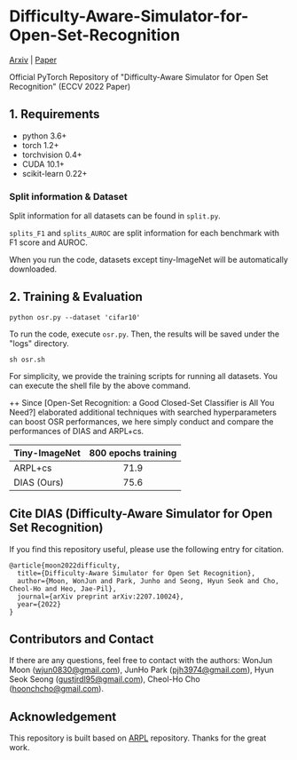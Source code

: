 # Difficulty-Aware-Simulator-for-Open-Set-Recognition
[Arxiv](https://arxiv.org/abs/2207.10024) | [Paper](https://www.ecva.net/papers/eccv_2022/papers_ECCV/papers/136850360.pdf)
[]()

Official PyTorch Repository of "Difficulty-Aware Simulator for Open Set Recognition" (ECCV 2022 Paper)

## 1. Requirements
- python 3.6+
- torch 1.2+
- torchvision 0.4+
- CUDA 10.1+
- scikit-learn 0.22+

### Split information & Dataset

Split information for all datasets can be found in `split.py`.

`splits_F1` and `splits_AUROC` are split information for each benchmark with F1 score and AUROC.

When you run the code, datasets except tiny-ImageNet will be automatically downloaded.

## 2. Training & Evaluation
```train
python osr.py --dataset 'cifar10'
```
To run the code, execute `osr.py`.
Then, the results will be saved under the "logs" directory.

```
sh osr.sh
```
For simplicity, we provide the training scripts for running all datasets.
You can execute the shell file by the above command. 


++ Since [Open-Set Recognition: a Good Closed-Set Classifier is All You Need?] elaborated additional techniques with searched hyperparameters can boost OSR performances, we here simply conduct and compare the performances of DIAS and ARPL+cs.

| Tiny-ImageNet | 800 epochs training |
| ------------- |:-----:|
| ARPL+cs       | 71.9  |
| DIAS (Ours)   | 75.6  |

##  Cite DIAS (Difficulty-Aware Simulator for Open Set Recognition)

If you find this repository useful, please use the following entry for citation.
```
@article{moon2022difficulty,
  title={Difficulty-Aware Simulator for Open Set Recognition},
  author={Moon, WonJun and Park, Junho and Seong, Hyun Seok and Cho, Cheol-Ho and Heo, Jae-Pil},
  journal={arXiv preprint arXiv:2207.10024},
  year={2022}
}
```

## Contributors and Contact

If there are any questions, feel free to contact with the authors: WonJun Moon (wjun0830@gmail.com), JunHo Park (pjh3974@gmail.com), Hyun Seok Seong (gustjrdl95@gmail.com), Cheol-Ho Cho (hoonchcho@gmail.com).

## Acknowledgement

This repository is built based on [ARPL](https://github.com/iCGY96/ARPL) repository.
Thanks for the great work.


